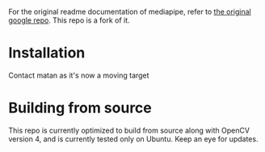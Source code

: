 For the original readme documentation of mediapipe, refer to [the original google repo](https://github.com/google/mediapipe). This repo is a fork of it.

# Installation
Contact matan as it's now a moving target

# Building from source
This repo is currently optimized to build from source along with OpenCV version 4, and is currently tested only on Ubuntu. Keep an eye for updates. 
